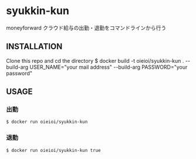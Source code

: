 syukkin-kun
===========

moneyforward クラウド給与の出勤・退勤をコマンドラインから行う

INSTALLATION
-------

Clone this repo and cd the directory
    $ docker build -t oieioi/syukkin-kun . --build-arg USER_NAME="your mail address" --build-arg PASSWORD="your password"

USAGE
-----

### 出勤

    $ docker run oieioi/syukkin-kun

### 退勤

    $ docker run oieioi/syukkin-kun true
